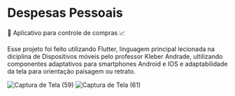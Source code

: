 
# Despesas Pessoais
:iphone: Aplicativo para controle de compras :chart_with_upwards_trend:

<p>
Esse projeto foi feito utilizando Flutter, linguagem principal lecionada na diciplina de Dispositivos móveis pelo professor Kleber Andrade, ultilizando componentes adaptativos para smartphones Android e IOS e adaptabilidade da tela para orientação paisagem ou retrato.
</p>


![Captura de Tela (59)](https://user-images.githubusercontent.com/54561217/87352165-feabde80-c530-11ea-8757-eda1b929e429.png)
![Captura de Tela (61)](https://user-images.githubusercontent.com/54561217/87352275-2ac75f80-c531-11ea-93c2-22800f96eed1.png)
